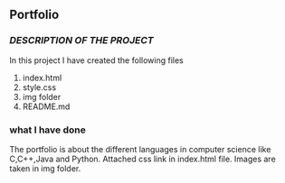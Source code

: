 ## Portfolio

### _DESCRIPTION OF THE PROJECT_
 In this project I have created the following files
  1. index.html
  2. style.css
  3. img folder
  4. README.md

### what I have done

The portfolio is about the different languages in computer science like C,C++,Java and Python. Attached css link in index.html file. Images are taken in img folder.
